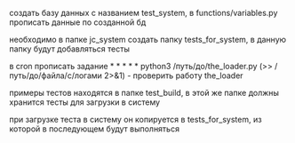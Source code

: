создать базу данных с названием test_system, в functions/variables.py прописать данные по созданной бд

необходимо в папке jc_system создать папку tests_for_system, в данную папку будут добавляться тесты

в cron прописать задание * * * * * python3 /путь/до/the_loader.py (>> /путь/до/файла/с/логами 2>&1) - проверить работу the_loader

примеры тестов находятся в папке test_build, в этой же папке должны хранится тесты для загрузки в систему

при загрузке теста в систему он копируется в tests_for_system, из которой в последующем будут выполняться
